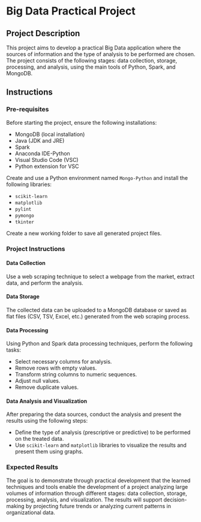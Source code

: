 # Big Data Practical Project

## Project Description
This project aims to develop a practical Big Data application where the sources of information and the type of analysis to be performed are chosen. The project consists of the following stages: data collection, storage, processing, and analysis, using the main tools of Python, Spark, and MongoDB.

## Instructions

### Pre-requisites
Before starting the project, ensure the following installations:
- MongoDB (local installation)
- Java (JDK and JRE)
- Spark
- Anaconda IDE-Python
- Visual Studio Code (VSC)
- Python extension for VSC

Create and use a Python environment named `Mongo-Python` and install the following libraries:
- `scikit-learn`
- `matplotlib`
- `pylint`
- `pymongo`
- `tkinter`

Create a new working folder to save all generated project files.

### Project Instructions

#### Data Collection
Use a web scraping technique to select a webpage from the market, extract data, and perform the analysis.

#### Data Storage
The collected data can be uploaded to a MongoDB database or saved as flat files (CSV, TSV, Excel, etc.) generated from the web scraping process.

#### Data Processing
Using Python and Spark data processing techniques, perform the following tasks:
- Select necessary columns for analysis.
- Remove rows with empty values.
- Transform string columns to numeric sequences.
- Adjust null values.
- Remove duplicate values.

#### Data Analysis and Visualization
After preparing the data sources, conduct the analysis and present the results using the following steps:
- Define the type of analysis (prescriptive or predictive) to be performed on the treated data.
- Use `scikit-learn` and `matplotlib` libraries to visualize the results and present them using graphs.

### Expected Results
The goal is to demonstrate through practical development that the learned techniques and tools enable the development of a project analyzing large volumes of information through different stages: data collection, storage, processing, analysis, and visualization. The results will support decision-making by projecting future trends or analyzing current patterns in organizational data.
